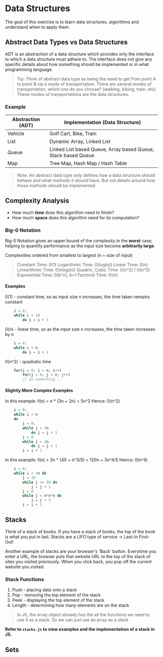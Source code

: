 # Data Structures

The goal of this exercise is to learn data structures, algorithms and understand when to apply them.

## Abstract Data Types vs Data Structures

ADT is an abstraction of a data structure which provides only the interface to which a data structure must adhere to. The interface does not give any specific details about how something should be implemented or in what programming language.

> Tip: Think of abstract data type as being the need to get from point A to point B via a mode of transportation. There are several modes of transportation, which one do you choose? (walking, biking, train, etc). These modes of transportations are the data structures.
 
 ### Example
| Abstraction (ADT) | Implementation (Data Structure) |
| ------ | ------ |
| Vehicle | Golf Cart, Bike, Train|
| List | Dynamic Array, Linked List |
| Queue | Linked List based Queue, Array based Queue, Stack based Queue |
| Map | Tree Map, Hash Map / Hash Table |

> Note: An abstract data type only defines how a data structure should behave and what methods it should have. But not details around how those methods should be implemented.


## Complexity Analysis
- How much **time** does this algorithm need to finish?
- How much **space** does this algorithm need for its computation?

### Big-0 Notation
Big-0 Notation gives an upper bound of the complexity in the **worst** case, helping to quantify performance as the input size become **arbitrarily large**.

Complexities ordered from smallest to largest (n = size of input)
>Constant Time: 0(1)
Logarithmic Time: 0(log(n))
Linear Time: 0(n)
Linearithmic Time: 0(nlog(n))
Quadric, Cubic Time: 0(n^2) / 0(n^3)
Exponential Time: 0(b^n), b>1
Factorial Time: 0(n!)

#### Examples
0(1) - constant time, so as input size n increases, the time taken remains constant
```javascript
    i = 0;
    while i < 10
        do i = i + 1
```

0(n) - linear time, so as the input size n increases, the time taken increases by n
```javascript
    i = 0;
    while i < n
        do i = i + 1
```

0(n^2) - quadratic time
```javascript
    for(i = 0; i < n; i++)
        for(j = 0; j < n; j++)
        // do something...
```

#### Slightly More Complex Examples
In this example: f(n) = n * (3n + 2n) = 5n^2 
Hence: 0(n^2)
```javascript
    i = 0;
    while i < n
    do
        j = 0;
        while j < 3n
            do j = j + 1
        j = 0
        while j < 2n
            do j = j + 1
        i = i + 1
```

In this example: f(n) = 3n * (40 + n^3/5) = 120n + 3n^4/5
Hence: 0(n^4)
```javascript
    i = 0;
    while i < 3n do
        j = 10
        while j <= 50 do
            j = j + 1
        j = 0
        while j < n*n*n do 
            j = j + 5
        i = i + 1
```

## Stacks
Think of a stack of books. If you have a stack of books, the top of the book is what you put in last. 
Stacks are a LIFO type of service -> Last-In First-Out!

Another example of stacks are your browser's 'Back' button. Everytime you enter a URL, the browser puts that website URL to the top of the stack of sites you visited previously. When you click back, you pop off the current website you visited.

### Stack Functions
1. Push - placing data onto a stack
2. Pop - removing the top element of the stack
3. Peek - displaying the top element of the stack
4. Length - determining how many elements are on the stack

> In JS, the array object already has the all the functions we need to use it as a stack. So we can just use an array as a stack

**Refer to `stacks.js` to view examples and the implementation of a stack in JS.**

## Sets
